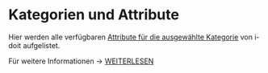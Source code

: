 # Kategorien und Attribute

Hier werden alle verfügbaren [Attribute für die ausgewählte Kategorie](../../../../grundlagen/struktur-it-dokumentation.md) von i-doit aufgelistet.

Für weitere Informationen -> [WEITERLESEN](../../../../i-doit-add-ons/api/index.md)

